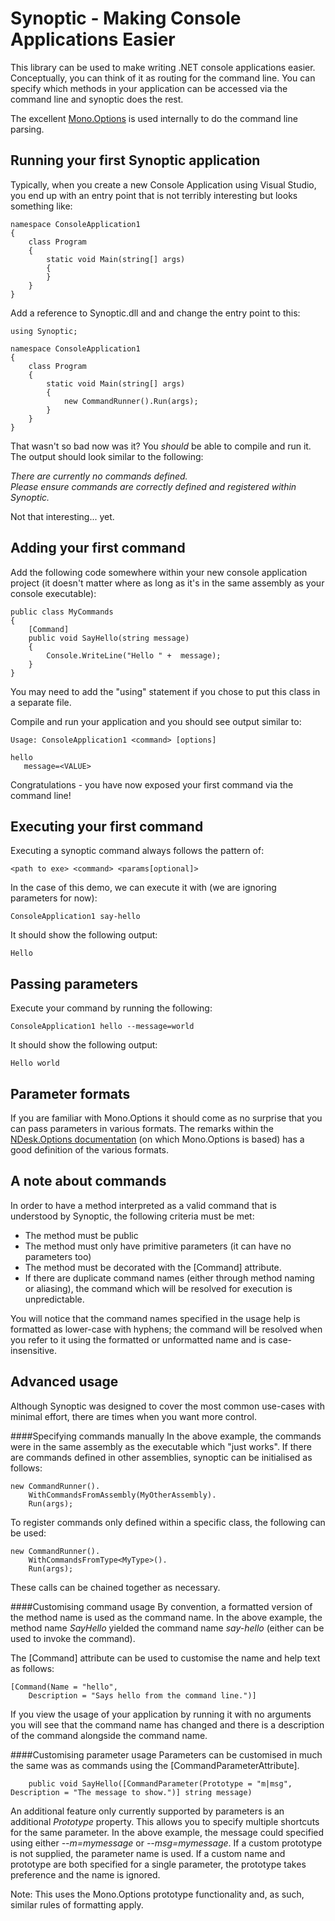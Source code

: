 

Synoptic - Making Console Applications Easier
=============================================

This library can be used to make writing .NET console applications easier. Conceptually, you can think of it as routing for the command line. You can specify which methods in your application can be accessed via the command line and synoptic does the rest.

The excellent [Mono.Options](http://mono-project.com/Main_Page) is used internally to do the command line parsing.

Running your first Synoptic application
---------------------------------------

Typically, when you create a new Console Application using Visual Studio, you end up with an entry point that is not terribly interesting but looks something like:
    
    namespace ConsoleApplication1
    {
        class Program
        {
            static void Main(string[] args)
            {
            }
        }
    }

Add a reference to Synoptic.dll and and change the entry point to this:

    using Synoptic;

    namespace ConsoleApplication1
    {
        class Program
        {
            static void Main(string[] args)
            {
                new CommandRunner().Run(args);
            }
        }
    }

That wasn't so bad now was it? You *should* be able to compile and run it. The output should look similar to the following:

*There are currently no commands defined.  
Please ensure commands are correctly defined and registered within Synoptic.*

Not that interesting... yet.

Adding your first command
-------------------------
Add the following code somewhere within your new console application project (it doesn't matter where as long as it's in the same assembly as your console executable):

    public class MyCommands
    {
        [Command]
        public void SayHello(string message)
        {
            Console.WriteLine("Hello " +  message);
        }
    }

You may need to add the "using" statement if you chose to put this class in a separate file.

Compile and run your application and you should see output similar to:

    Usage: ConsoleApplication1 <command> [options]

    hello
       message=<VALUE>

Congratulations - you have now exposed your first command via the command line!

Executing your first command
----------------------------
Executing a synoptic command always follows the pattern of:  

    <path to exe> <command> <params[optional]>

In the case of this demo, we can execute it with (we are ignoring parameters for now):

    ConsoleApplication1 say-hello

It should show the following output:

    Hello

Passing parameters
------------------
Execute your command by running the following:  
      
    ConsoleApplication1 hello --message=world

It should show the following output:

    Hello world

Parameter formats
-----------------
If you are familiar with Mono.Options it should come as no surprise that you can pass parameters in various formats. The remarks within the [NDesk.Options documentation](http://www.ndesk.org/doc/ndesk-options/NDesk.Options/OptionSet.html#T:NDesk.Options.OptionSet:Docs:Remarks) (on which Mono.Options is based) has a good definition of the various formats.

A note about commands
---------------------
In order to have a method interpreted as a valid command that is understood by Synoptic, the following criteria must be met:

  - The method must be public
  - The method must only have primitive parameters (it can have no parameters too) 
  - The method must be decorated with the [Command] attribute.
  - If there are duplicate command names (either through method naming or aliasing), the command which will be resolved for execution is unpredictable.

You will notice that the command names specified in the usage help is formatted as lower-case with hyphens; the command will be resolved when you refer to it using the formatted or unformatted name and is case-insensitive.

Advanced usage
--------------
Although Synoptic was designed to cover the most common use-cases with minimal effort, there are times when you want more control.

####Specifying commands manually
In the above example, the commands were in the same assembly as the executable which "just works". If there are commands defined  in other assemblies, synoptic can be initialised as follows:

    new CommandRunner().
        WithCommandsFromAssembly(MyOtherAssembly).
        Run(args);

To register commands only defined within a specific class, the following can be used:

    new CommandRunner().
        WithCommandsFromType<MyType>().
        Run(args);

These calls can be chained together as necessary.

####Customising command usage
By convention, a formatted version of the method name is used as the command name. In the above example, the method name *SayHello* yielded the command name *say-hello* (either can be used to invoke the command).

The [Command] attribute can be used to customise the name and help text as follows:

    [Command(Name = "hello", 
        Description = "Says hello from the command line.")]

If you view the usage of your application by running it with no arguments you will see that the command name has changed and there is a description of the command alongside the command name.

####Customising parameter usage
Parameters can be customised in much the same was as commands using the [CommandParameterAttribute].

        public void SayHello([CommandParameter(Prototype = "m|msg", Description = "The message to show.")] string message)

An additional feature only currently supported by parameters is an additional *Prototype* property. This allows you to specify multiple shortcuts for the same parameter. In the above example, the message could specified using either *--m=mymessage* or *--msg=mymessage*. If a custom prototype is not supplied, the parameter name is used. If a custom name and prototype are both specified for a single parameter, the prototype takes preference and the name is ignored.

Note: This uses the Mono.Options prototype functionality and, as such, similar rules of formatting apply.
